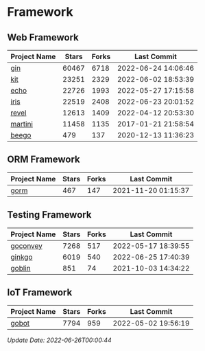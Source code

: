 # Framework

## Web Framework
| Project Name | Stars | Forks | Last Commit |
| ------------ | ----- | ----- | ----------- |
| [gin](https://github.com/gin-gonic/gin) | 60467 | 6718 | 2022-06-24 14:06:46 |
| [kit](https://github.com/go-kit/kit) | 23251 | 2329 | 2022-06-02 18:53:39 |
| [echo](https://github.com/labstack/echo) | 22726 | 1993 | 2022-05-27 17:15:58 |
| [iris](https://github.com/kataras/iris) | 22519 | 2408 | 2022-06-23 20:01:52 |
| [revel](https://github.com/revel/revel) | 12613 | 1409 | 2022-04-12 20:53:30 |
| [martini](https://github.com/go-martini/martini) | 11458 | 1135 | 2017-01-21 21:58:54 |
| [beego](https://github.com/astaxie/beego) | 479 | 137 | 2020-12-13 11:36:23 |

## ORM Framework
| Project Name | Stars | Forks | Last Commit |
| ------------ | ----- | ----- | ----------- |
| [gorm](https://github.com/jinzhu/gorm) | 467 | 147 | 2021-11-20 01:15:37 |

## Testing Framework
| Project Name | Stars | Forks | Last Commit |
| ------------ | ----- | ----- | ----------- |
| [goconvey](https://github.com/smartystreets/goconvey) | 7268 | 517 | 2022-05-17 18:39:55 |
| [ginkgo](https://github.com/onsi/ginkgo) | 6019 | 540 | 2022-06-25 17:40:39 |
| [goblin](https://github.com/franela/goblin) | 851 | 74 | 2021-10-03 14:34:22 |

## IoT Framework
| Project Name | Stars | Forks | Last Commit |
| ------------ | ----- | ----- | ----------- |
| [gobot](https://github.com/hybridgroup/gobot) | 7794 | 959 | 2022-05-02 19:56:19 |

*Update Date: 2022-06-26T00:00:44*